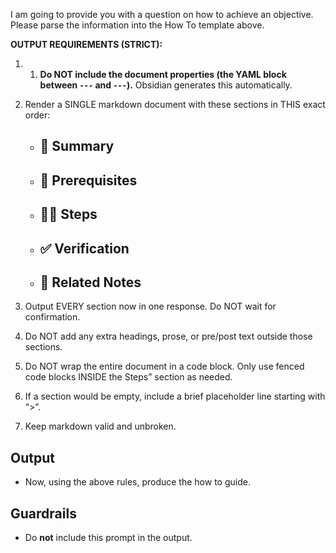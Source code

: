 I am going to provide you with a question on how to achieve an objective.
Please parse the information into the How To template above.

**OUTPUT REQUIREMENTS (STRICT):**

1) 1) **Do NOT include the document properties (the YAML block between `---` and `---`).** Obsidian generates this automatically.
2) Render a SINGLE markdown document with these sections in THIS exact order:
    - ## 🧾 Summary
    - ## 🧰 Prerequisites
    - ## 🧑‍💻 Steps
    - ## ✅ Verification
    - ## 🔗 Related Notes

2) Output EVERY section now in one response. Do NOT wait for confirmation.
3) Do NOT add any extra headings, prose, or pre/post text outside those sections.
4) Do NOT wrap the entire document in a code block. Only use fenced code blocks INSIDE the Steps” section as needed.
5) If a section would be empty, include a brief placeholder line starting with “>”.
6) Keep markdown valid and unbroken.

## **Output**
- Now, using the above rules, produce the how to guide.

## Guardrails
- Do **not** include this prompt in the output.